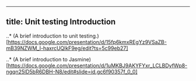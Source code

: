 
---
title: Unit testing Introduction
---



..* (A brief introduction to unit testing.)
[https://docs.google.com/presentation/d/15fp6kmxREgYz9VSaZB-mB39NZWM_I-haxrcUQlkF9eg/edit?ts=5c99eb27]

..* (A brief introduction to Jasmine)[https://docs.google.com/presentation/d/1uMKBJ9AKYFYxr_LCLBDyfWp8-ngqn25lD5bR6DBH-N8/edit#slide=id.gc6f90357f_0_0]

